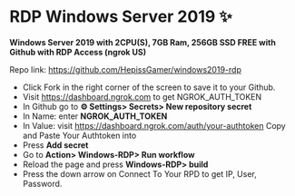 # RDP Windows Server 2019 ✨

**Windows Server 2019 with 2CPU(S), 7GB Ram, 256GB SSD FREE with Github with RDP Access (ngrok US)**

Repo link: https://github.com/HepissGamer/windows2019-rdp


+ Click Fork in the right corner of the screen to save it to your Github.
+ Visit https://dashboard.ngrok.com to get NGROK_AUTH_TOKEN
+ In Github go to **⚙ Settings> Secrets> New repository secret**
+ In Name: enter **NGROK_AUTH_TOKEN**
+ In Value: visit https://dashboard.ngrok.com/auth/your-authtoken Copy and Paste Your Authtoken into
+ Press **Add secret**
+ Go to **Action> Windows-RDP> Run workflow**
+ Reload the page and press **Windows-RDP> build**
+ Press the down arrow on Connect To Your RPD to get IP, User, Password.


